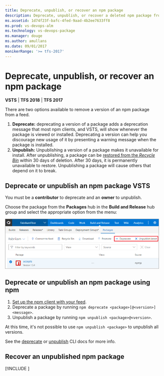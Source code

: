 ```yaml
---
title: Deprecate, unpublish, or recover an npm package
description: Deprecate, unpublish, or recover a deleted npm package from Visual Studio Team Services (VSTS) or Team Foundation Server (TFS)
ms.assetid: 1d74f23f-bafc-4fed-9aad-4b2ee7633ff8
ms.prod: vs-devops-alm
ms.technology: vs-devops-package
ms.manager: douge
ms.author: amullans
ms.date: 09/01/2017
monikerRange: '>= tfs-2017'
---
```


# Deprecate, unpublish, or recover an npm package

**VSTS** | **TFS 2018** | **TFS 2017**

There are two options available to remove a version of an npm package from a feed.

1. **Deprecate:** deprecating a version of a package adds a deprecation message that most npm clients, and VSTS, will show whenever the package is viewed or installed. 
Deprecating a version can help you discourage new usage of it by presenting a warning message when the package is installed.
2. **Unpublish:** Unpublishing a version of a package makes it unavailable for install. After unpublishing, a package can be [restored from the _Recycle Bin_](#recover-an-unpublished-npm-package) within 30 days of deletion. After 30 days, it is permanently unavailable to restore. Unpublishing a package will cause others that depend on it to break.

## Deprecate or unpublish an npm package VSTS

You must be a **contributor** to deprecate and an **owner** to unpublish.

Choose the package from the **Packages** hub in the **Build and Release** hub group and select the appropriate option from the menu:

![Unpublish npm package Visual Studio Team Services](../_img/delete/deprecate-unpublish-npm-package.png)

## Deprecate or unpublish an npm package using npm
1. [Set up the npm client with your feed](npmrc.md).
2. Deprecate a package by running `npm deprecate <package>[@<version>] <message>`.
3. Unpublish a package by running `npm unpublish <package>@<version>`. 

At this time, it's not possible to use `npm unpublish <package>` to unpublish all versions.

See the [deprecate](https://docs.npmjs.com/cli/deprecate) or [unpublish](https://docs.npmjs.com/cli/unpublish) CLI docs for more info.

## Recover an unpublished npm package

[!INCLUDE [](../_shared/recover-deleted-package.md)]


